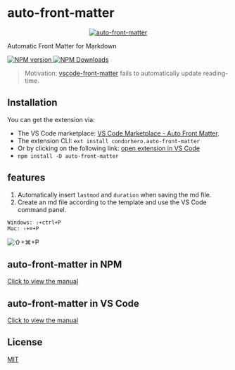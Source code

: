 # auto-front-matter

<p align="center">
	<a href="https://github.com/condorheroblog/auto-front-matter#readme" target="_blank">
		<img src="https://raw.githubusercontent.com/condorheroblog/auto-front-matter/main/packages/vscode/src/assets/ico-128x128.png" alt="auto-front-matter"/>
  </a>
</p>

Automatic Front Matter for Markdown

<p>
		<a href="https://www.npmjs.com/package/auto-front-matter" target="__blank">
			<img src="https://img.shields.io/npm/v/auto-front-matter.svg?color=a1b858" alt="NPM version">
		</a>
		<a href="https://www.npmjs.com/package/auto-front-matter" target="__blank">
				<img alt="NPM Downloads" src="https://img.shields.io/npm/dm/auto-front-matter.svg?color=50a36f">
		</a>
		<a href="https://marketplace.visualstudio.com/items?itemName=condorhero.auto-front-matter" title="Check it out on the Visual Studio Marketplace"></a>
		<br />
</p>

> Motivation: [vscode-front-matter](https://github.com/estruyf/vscode-front-matter) fails to automatically update reading-time.


## Installation

You can get the extension via:

- The VS Code marketplace: [VS Code Marketplace - Auto Front Matter](https://marketplace.visualstudio.com/items?itemName=condorhero.auto-front-matter).
- The extension CLI: `ext install condorhero.auto-front-matter`
- Or by clicking on the following link: <a href="" title="open extension in VS Code" data-vscode="vscode:extension/condorhero.auto-front-matter">open extension in VS Code</a>
- `npm install -D auto-front-matter`

## features

1. Automatically insert `lastmod` and `duration` when saving the md file.
2. Create an md file according to the template and use the VS Code command panel.

```bash
Windows: ⇧+ctrl+P
Mac: ⇧+⌘+P
```
![⇧+⌘+P](https://user-images.githubusercontent.com/47056890/201308506-a3200f6a-81be-41f4-994b-57d09613bee5.png)


## auto-front-matter in NPM

[Click to view the manual](https://github.com/condorheroblog/auto-front-matter/blob/main/packages/core/README.md)

## auto-front-matter in VS Code

[Click to view the manual](https://github.com/condorheroblog/auto-front-matter/blob/main/packages/vscode/README.md)
## License

[MIT](https://github.com/condorheroblog/auto-front-matter/blob/main/LICENSE)
